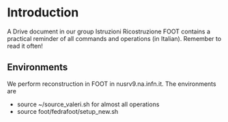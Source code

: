 # Introduction

A Drive document in our group Istruzioni Ricostruzione FOOT contains a practical reminder of all commands and operations (in Italian). Remember to read it often!

## Environments

We perform reconstruction in FOOT in nusrv9.na.infn.it. The environments are

* source \~/source\_valeri.sh for almost all operations
* source foot/fedrafoot/setup\_new.sh

